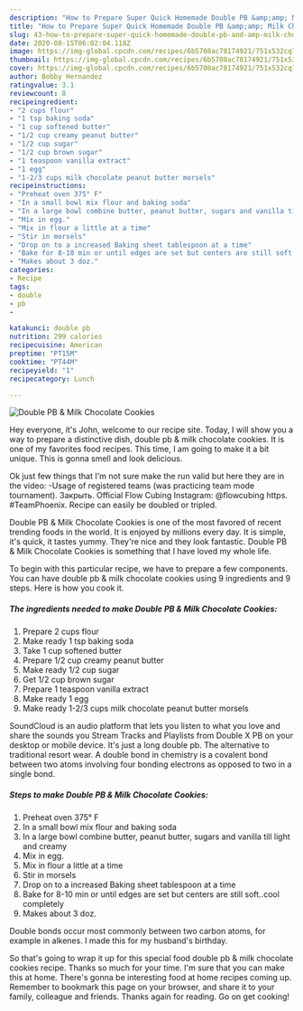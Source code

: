 ```yaml
---
description: "How to Prepare Super Quick Homemade Double PB &amp;amp; Milk Chocolate Cookies"
title: "How to Prepare Super Quick Homemade Double PB &amp;amp; Milk Chocolate Cookies"
slug: 43-how-to-prepare-super-quick-homemade-double-pb-and-amp-milk-chocolate-cookies
date: 2020-08-15T06:02:04.118Z
image: https://img-global.cpcdn.com/recipes/6b5708ac78174921/751x532cq70/double-pb-milk-chocolate-cookies-recipe-main-photo.jpg
thumbnail: https://img-global.cpcdn.com/recipes/6b5708ac78174921/751x532cq70/double-pb-milk-chocolate-cookies-recipe-main-photo.jpg
cover: https://img-global.cpcdn.com/recipes/6b5708ac78174921/751x532cq70/double-pb-milk-chocolate-cookies-recipe-main-photo.jpg
author: Bobby Hernandez
ratingvalue: 3.1
reviewcount: 8
recipeingredient:
- "2 cups flour"
- "1 tsp baking soda"
- "1 cup softened butter"
- "1/2 cup creamy peanut butter"
- "1/2 cup sugar"
- "1/2 cup brown sugar"
- "1 teaspoon vanilla extract"
- "1 egg"
- "1-2/3 cups milk chocolate peanut butter morsels"
recipeinstructions:
- "Preheat oven 375° F"
- "In a small bowl mix flour and baking soda"
- "In a large bowl combine butter, peanut butter, sugars and vanilla till light and creamy"
- "Mix in egg."
- "Mix in flour a little at a time"
- "Stir in morsels"
- "Drop on to a increased Baking sheet tablespoon at a time"
- "Bake for 8-10 min or until edges are set but centers are still soft..cool completely"
- "Makes about 3 doz."
categories:
- Recipe
tags:
- double
- pb
- 

katakunci: double pb  
nutrition: 299 calories
recipecuisine: American
preptime: "PT15M"
cooktime: "PT44M"
recipeyield: "1"
recipecategory: Lunch

---
```



![Double PB &amp; Milk Chocolate Cookies](https://img-global.cpcdn.com/recipes/6b5708ac78174921/751x532cq70/double-pb-milk-chocolate-cookies-recipe-main-photo.jpg)

Hey everyone, it's John, welcome to our recipe site. Today, I will show you a way to prepare a distinctive dish, double pb &amp; milk chocolate cookies. It is one of my favorites food recipes. This time, I am going to make it a bit unique. This is gonna smell and look delicious.

Ok just few things that I&#39;m not sure make the run valid but here they are in the video: -Usage of registered teams (was practicing team mode tournament). Закрыть. Official Flow Cubing Instagram: @flowcubing https. #TeamPhoenix. Recipe can easily be doubled or tripled.

Double PB &amp; Milk Chocolate Cookies is one of the most favored of recent trending foods in the world. It is enjoyed by millions every day. It is simple, it's quick, it tastes yummy. They're nice and they look fantastic. Double PB &amp; Milk Chocolate Cookies is something that I have loved my whole life.


To begin with this particular recipe, we have to prepare a few components. You can have double pb &amp; milk chocolate cookies using 9 ingredients and 9 steps. Here is how you cook it.

<!--inarticleads1-->

##### The ingredients needed to make Double PB &amp; Milk Chocolate Cookies:

1. Prepare 2 cups flour
1. Make ready 1 tsp baking soda
1. Take 1 cup softened butter
1. Prepare 1/2 cup creamy peanut butter
1. Make ready 1/2 cup sugar
1. Get 1/2 cup brown sugar
1. Prepare 1 teaspoon vanilla extract
1. Make ready 1 egg
1. Make ready 1-2/3 cups milk chocolate peanut butter morsels


SoundCloud is an audio platform that lets you listen to what you love and share the sounds you Stream Tracks and Playlists from Double X PB on your desktop or mobile device. It&#39;s just a long double pb. The alternative to traditional resort wear. A double bond in chemistry is a covalent bond between two atoms involving four bonding electrons as opposed to two in a single bond. 

<!--inarticleads2-->

##### Steps to make Double PB &amp; Milk Chocolate Cookies:

1. Preheat oven 375° F
1. In a small bowl mix flour and baking soda
1. In a large bowl combine butter, peanut butter, sugars and vanilla till light and creamy
1. Mix in egg.
1. Mix in flour a little at a time
1. Stir in morsels
1. Drop on to a increased Baking sheet tablespoon at a time
1. Bake for 8-10 min or until edges are set but centers are still soft..cool completely
1. Makes about 3 doz.


Double bonds occur most commonly between two carbon atoms, for example in alkenes. I made this for my husband&#39;s birthday. 

So that's going to wrap it up for this special food double pb &amp; milk chocolate cookies recipe. Thanks so much for your time. I'm sure that you can make this at home. There's gonna be interesting food at home recipes coming up. Remember to bookmark this page on your browser, and share it to your family, colleague and friends. Thanks again for reading. Go on get cooking!
